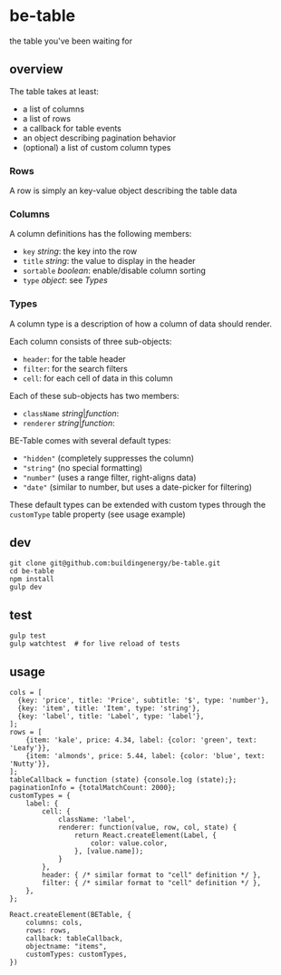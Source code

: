 # be-table

the table you've been waiting for

## overview

The table takes at least:
- a list of columns
- a list of rows
- a callback for table events
- an object describing pagination behavior
- (optional) a list of custom column types

### Rows

A row is simply an key-value object describing the table data

### Columns

A column definitions has the following members:
- `key` *string*: the key into the row
- `title` *string*: the value to display in the header
- `sortable` *boolean*: enable/disable column sorting
- `type` *object*: see *Types*

### Types

A column type is a description of how a column of data should render.

Each column consists of three sub-objects:
- `header`: for the table header
- `filter`: for the search filters
- `cell`: for each cell of data in this column

Each of these sub-objects has two members:
- `className` *string*|*function*:
- `renderer` *string*|*function*:

BE-Table comes with several default types:
- `"hidden"` (completely suppresses the column)
- `"string"` (no special formatting)
- `"number"` (uses a range filter, right-aligns data)
- `"date"` (similar to number, but uses a date-picker for filtering)

These default types can be extended with custom types through the `customType`
table property (see usage example)


## dev

    git clone git@github.com:buildingenergy/be-table.git
    cd be-table
    npm install
    gulp dev


## test

    gulp test
    gulp watchtest  # for live reload of tests


## usage

    cols = [
      {key: 'price', title: 'Price', subtitle: '$', type: 'number'},
      {key: 'item', title: 'Item', type: 'string'},
      {key: 'label', title: 'Label', type: 'label'},
    ];
    rows = [
        {item: 'kale', price: 4.34, label: {color: 'green', text: 'Leafy'}},
        {item: 'almonds', price: 5.44, label: {color: 'blue', text: 'Nutty'}},
    ];
    tableCallback = function (state) {console.log (state);};
    paginationInfo = {totalMatchCount: 2000};
    customTypes = {
        label: {
            cell: {
                className: 'label',
                renderer: function(value, row, col, state) {
                    return React.createElement(Label, {
                        color: value.color,
                    }, [value.name]);
                }
            },
            header: { /* similar format to "cell" definition */ },
            filter: { /* similar format to "cell" definition */ },
        },
    };

    React.createElement(BETable, {
        columns: cols,
        rows: rows,
        callback: tableCallback,
        objectname: "items",
        customTypes: customTypes,
    })

